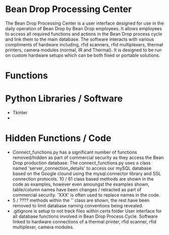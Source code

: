 # Bean Drop Processing Center
The Bean Drop Processing Center is a user interface designed for use in the daily operation of Bean Drop by Bean Drop employees. It allows employees to access all required functions and actions in the Bean Drop process cycle and link them to the main database. The software interacts with various compliments of hardware including, rfid scanners, rfid multiplexers, thermal printers, camera modules (normal, IR and Thermal). It is designed to be run on custom hardware setups which can be both fixed or portable solutions.

# Functions

# Python Libraries / Software
- Tkinter
- 

# Hidden Functions / Code
- Connect_functions.py has a significant number of functions removed/hidden as part of commercial security as they access the Bean Drop production database. The connect_functions.py uses a class named 'server_connection_details' to access our mySQL database based on the Google clound using the mysql.connector library and SSL connection protocols. 10 / 61 class based methods are shown in the code as examples, however even amoungst the examples shown, table/column names have been changes / retracted as part of commercial security. 'XXX' is often used to replace names in the code.
- 5 / ???? methods within the '' class are shown, the rest have been removed to limit database naming conventions being revealed.
- .gitignore is setup to not track files within certs folder
User interface for all database functions involved in Bean Drop Process Cycle. Software linked to hardware connections of a thermal printer, rfid scanner, rfid multiplexer, camera modules.
